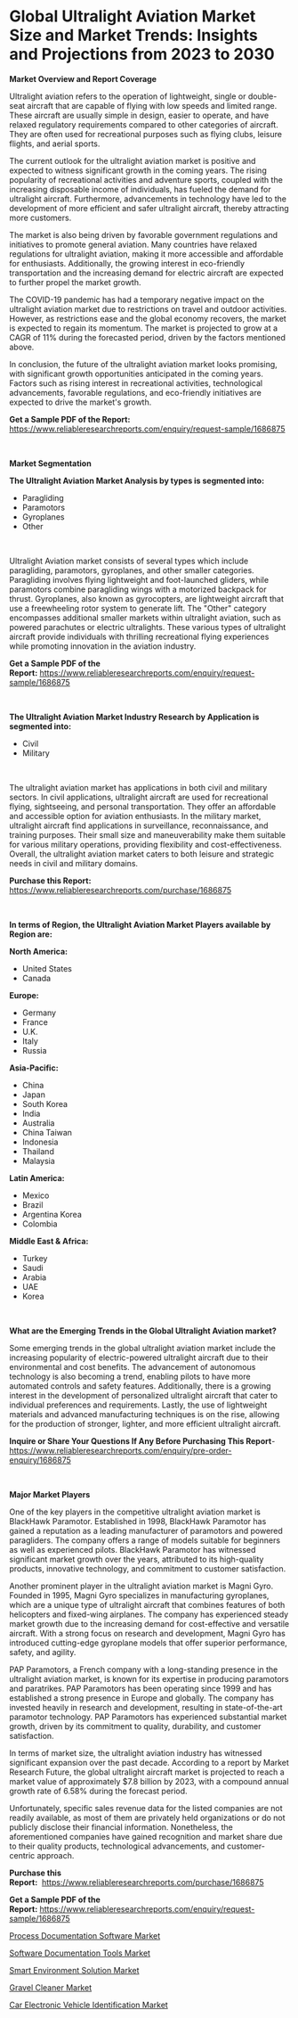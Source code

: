 <p><h1>Global Ultralight Aviation Market Size and Market Trends: Insights and Projections from 2023 to 2030</h1></p><p><strong>Market Overview and Report Coverage</strong></p>
<p><p>Ultralight aviation refers to the operation of lightweight, single or double-seat aircraft that are capable of flying with low speeds and limited range. These aircraft are usually simple in design, easier to operate, and have relaxed regulatory requirements compared to other categories of aircraft. They are often used for recreational purposes such as flying clubs, leisure flights, and aerial sports.</p><p>The current outlook for the ultralight aviation market is positive and expected to witness significant growth in the coming years. The rising popularity of recreational activities and adventure sports, coupled with the increasing disposable income of individuals, has fueled the demand for ultralight aircraft. Furthermore, advancements in technology have led to the development of more efficient and safer ultralight aircraft, thereby attracting more customers.</p><p>The market is also being driven by favorable government regulations and initiatives to promote general aviation. Many countries have relaxed regulations for ultralight aviation, making it more accessible and affordable for enthusiasts. Additionally, the growing interest in eco-friendly transportation and the increasing demand for electric aircraft are expected to further propel the market growth.</p><p>The COVID-19 pandemic has had a temporary negative impact on the ultralight aviation market due to restrictions on travel and outdoor activities. However, as restrictions ease and the global economy recovers, the market is expected to regain its momentum. The market is projected to grow at a CAGR of 11% during the forecasted period, driven by the factors mentioned above.</p><p>In conclusion, the future of the ultralight aviation market looks promising, with significant growth opportunities anticipated in the coming years. Factors such as rising interest in recreational activities, technological advancements, favorable regulations, and eco-friendly initiatives are expected to drive the market's growth.</p></p>
<p><strong>Get a Sample PDF of the Report:</strong> <a href="https://www.reliableresearchreports.com/enquiry/request-sample/1686875">https://www.reliableresearchreports.com/enquiry/request-sample/1686875</a></p>
<p>&nbsp;</p>
<p><strong>Market Segmentation</strong></p>
<p><strong>The Ultralight Aviation Market Analysis by types is segmented into:</strong></p>
<p><ul><li>Paragliding</li><li>Paramotors</li><li>Gyroplanes</li><li>Other</li></ul></p>
<p>&nbsp;</p>
<p><p>Ultralight Aviation market consists of several types which include paragliding, paramotors, gyroplanes, and other smaller categories. Paragliding involves flying lightweight and foot-launched gliders, while paramotors combine paragliding wings with a motorized backpack for thrust. Gyroplanes, also known as gyrocopters, are lightweight aircraft that use a freewheeling rotor system to generate lift. The "Other" category encompasses additional smaller markets within ultralight aviation, such as powered parachutes or electric ultralights. These various types of ultralight aircraft provide individuals with thrilling recreational flying experiences while promoting innovation in the aviation industry.</p></p>
<p><strong>Get a Sample PDF of the Report:</strong>&nbsp;<a href="https://www.reliableresearchreports.com/enquiry/request-sample/1686875">https://www.reliableresearchreports.com/enquiry/request-sample/1686875</a></p>
<p>&nbsp;</p>
<p><strong>The Ultralight Aviation Market Industry Research by Application is segmented into:</strong></p>
<p><ul><li>Civil</li><li>Military</li></ul></p>
<p>&nbsp;</p>
<p><p>The ultralight aviation market has applications in both civil and military sectors. In civil applications, ultralight aircraft are used for recreational flying, sightseeing, and personal transportation. They offer an affordable and accessible option for aviation enthusiasts. In the military market, ultralight aircraft find applications in surveillance, reconnaissance, and training purposes. Their small size and maneuverability make them suitable for various military operations, providing flexibility and cost-effectiveness. Overall, the ultralight aviation market caters to both leisure and strategic needs in civil and military domains.</p></p>
<p><strong>Purchase this Report:</strong>&nbsp; <a href="https://www.reliableresearchreports.com/purchase/1686875">https://www.reliableresearchreports.com/purchase/1686875</a></p>
<p>&nbsp;</p>
<p><strong>In terms of Region, the Ultralight Aviation Market Players available by Region are:</strong></p>
<p>
    <p> <strong> North America: </strong>
        <ul>
            <li>United States</li>
            <li>Canada</li>
        </ul>
        </p> 
    <p> <strong> Europe: </strong>
        <ul>
            <li>Germany</li>
            <li>France</li>
            <li>U.K.</li>
            <li>Italy</li>
            <li>Russia</li>
        </ul>
        </p> 
    <p> <strong> Asia-Pacific: </strong>
        <ul>
            <li>China</li>
            <li>Japan</li>
            <li>South Korea</li>
            <li>India</li>
            <li>Australia</li>
            <li>China Taiwan</li>
            <li>Indonesia</li>
            <li>Thailand</li>
            <li>Malaysia</li>
        </ul>
        </p> 
    <p> <strong> Latin America: </strong>
        <ul>
            <li>Mexico</li>
            <li>Brazil</li>
            <li>Argentina Korea</li>
            <li>Colombia</li>
        </ul>
        </p> 
    <p> <strong> Middle East & Africa: </strong>
        <ul>
            <li>Turkey</li>
            <li>Saudi</li>
            <li>Arabia</li>
            <li>UAE</li>
            <li>Korea</li>
        </ul>
    </p>
    </p>
<p>&nbsp;</p>
<p><strong>What are the Emerging Trends in the Global Ultralight Aviation market?</strong></p>
<p><p>Some emerging trends in the global ultralight aviation market include the increasing popularity of electric-powered ultralight aircraft due to their environmental and cost benefits. The advancement of autonomous technology is also becoming a trend, enabling pilots to have more automated controls and safety features. Additionally, there is a growing interest in the development of personalized ultralight aircraft that cater to individual preferences and requirements. Lastly, the use of lightweight materials and advanced manufacturing techniques is on the rise, allowing for the production of stronger, lighter, and more efficient ultralight aircraft.</p></p>
<p><strong>Inquire or Share Your Questions If Any Before Purchasing This Report</strong>- <a href="https://www.reliableresearchreports.com/enquiry/pre-order-enquiry/1686875">https://www.reliableresearchreports.com/enquiry/pre-order-enquiry/1686875</a></p>
<p>&nbsp;</p>
<p><strong>Major Market Players</strong></p>
<p><p>One of the key players in the competitive ultralight aviation market is BlackHawk Paramotor. Established in 1998, BlackHawk Paramotor has gained a reputation as a leading manufacturer of paramotors and powered paragliders. The company offers a range of models suitable for beginners as well as experienced pilots. BlackHawk Paramotor has witnessed significant market growth over the years, attributed to its high-quality products, innovative technology, and commitment to customer satisfaction.</p><p>Another prominent player in the ultralight aviation market is Magni Gyro. Founded in 1995, Magni Gyro specializes in manufacturing gyroplanes, which are a unique type of ultralight aircraft that combines features of both helicopters and fixed-wing airplanes. The company has experienced steady market growth due to the increasing demand for cost-effective and versatile aircraft. With a strong focus on research and development, Magni Gyro has introduced cutting-edge gyroplane models that offer superior performance, safety, and agility.</p><p>PAP Paramotors, a French company with a long-standing presence in the ultralight aviation market, is known for its expertise in producing paramotors and paratrikes. PAP Paramotors has been operating since 1999 and has established a strong presence in Europe and globally. The company has invested heavily in research and development, resulting in state-of-the-art paramotor technology. PAP Paramotors has experienced substantial market growth, driven by its commitment to quality, durability, and customer satisfaction.</p><p>In terms of market size, the ultralight aviation industry has witnessed significant expansion over the past decade. According to a report by Market Research Future, the global ultralight aircraft market is projected to reach a market value of approximately $7.8 billion by 2023, with a compound annual growth rate of 6.58% during the forecast period.</p><p>Unfortunately, specific sales revenue data for the listed companies are not readily available, as most of them are privately held organizations or do not publicly disclose their financial information. Nonetheless, the aforementioned companies have gained recognition and market share due to their quality products, technological advancements, and customer-centric approach.</p></p>
<p><strong>Purchase this Report:</strong>&nbsp;&nbsp;<a href="https://www.reliableresearchreports.com/purchase/1686875">https://www.reliableresearchreports.com/purchase/1686875</a></p>
<p></p>
<p><strong>Get a Sample PDF of the Report:</strong>&nbsp;<a href="https://www.reliableresearchreports.com/enquiry/request-sample/1686875">https://www.reliableresearchreports.com/enquiry/request-sample/1686875</a></p>
<p><p><a href="https://github.com/FassouRP/Market-Research-Report-List-1/blob/main/process-documentation-software-market.md">Process Documentation Software Market</a></p><p><a href="https://github.com/ashepherd82/Market-Research-Report-List-1/blob/main/software-documentation-tools-market.md">Software Documentation Tools Market</a></p><p><a href="https://medium.com/@deannakling2927/smart-environment-solution-market-analysis-its-cagr-market-segmentation-and-global-industry-bec5b9ad5089">Smart Environment Solution Market</a></p><p><a href="https://www.linkedin.com/pulse/gravel-cleaner-market-share-amp-new-trends-analysis-report/">Gravel Cleaner Market</a></p><p><a href="https://www.linkedin.com/pulse/car-electronic-vehicle-identification-market-insights/">Car Electronic Vehicle Identification Market</a></p></p>